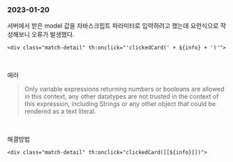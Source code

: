 ### 2023-01-20
서버에서 받은 model 값을 자바스크립트 파라미터로 입력하려고 했는데 요런식으로 작성해보니 오류가 발생했다.
```
<div class="match-detail" th:onclick="'clickedCard(' + ${info} + ')'">
```
<br>

에러
> Only variable expressions returning numbers or booleans are allowed in this context, any other datatypes are not trusted in the context of this expression, including Strings or any other object that could be rendered as a text literal.
<br>

해결방법
```
<div class="match-detail" th:onclick="clickedCard([[${info}]])">
```